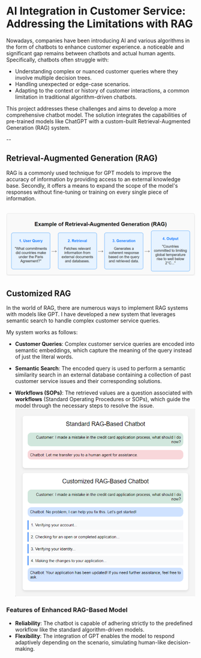 # AI Integration in Customer Service: Addressing the Limitations with RAG

Nowadays, companies have been introducing AI and various algorithms in the form of chatbots to enhance customer experience. a noticeable and significant gap remains between chatbots and actual human agents. Specifically, chatbots often struggle with:
- Understanding complex or nuanced customer queries where they involve multiple decision trees.
- Handling unexpected or edge-case scenarios.
- Adapting to the context or history of customer interactions, a common limitation in traditional algorithm-driven chatbots.

This project addresses these challenges and aims to develop a more comprehensive chatbot model. The solution integrates the capabilities of pre-trained models like ChatGPT with a custom-built Retrieval-Augmented Generation (RAG) system. 

--
## Retrieval-Augmented Generation (RAG)
RAG is a commonly used technique for GPT models to improve the accuracy of information by providing access to an external knowledge base.
Secondly, it offers a means to expand the scope of the model's responses without fine-tuning or training on every single piece of information. 

![RAG Example](./Screenshot%202024-09-08%20162625.png)
--
## Customized RAG
In the world of RAG, there are numerous ways to implement RAG systems with models like GPT. I have developed a new system that leverages semantic search to handle complex customer service queries.

My system works as follows:

- **Customer Queries**: Complex customer service queries are encoded into semantic embeddings, which capture the meaning of the query instead of just the literal words.
  
- **Semantic Search**: The encoded query is used to perform a semantic similarity search in an external database containing a collection of past customer service issues and their corresponding solutions.

- **Workflows (SOPs)**: The retrieved values are a question associated with **workflows** (Standard Operating Procedures or SOPs), which guide the model through the necessary steps to resolve the issue.
![Screenshot](./Screenshot%202024-09-08%20172755.png)

### Features of Enhanced RAG-Based Model
- **Reliability**: The chatbot is capable of adhering strictly to the predefined workflow like the standard algorithm-driven models.
- **Flexibility**: The integration of GPT enables the model to respond adaptively depending on the scenario, simulating human-like decision-making.
